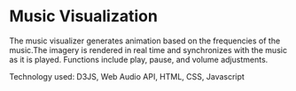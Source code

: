 # Music Visualization

The music visualizer generates animation based on the frequencies of the music.The imagery is rendered in real time and synchronizes with the music as it is played.
Functions include play, pause, and volume adjustments.

Technology used: D3JS, Web Audio API, HTML, CSS, Javascript
